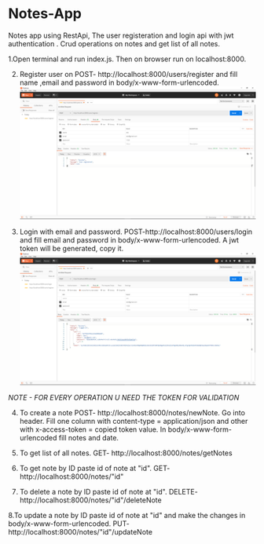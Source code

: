 # Notes-App
Notes app using RestApi, The user registeration and login api with jwt authentication . Crud operations on notes and get list of all notes.

1.Open terminal and run index.js. Then on browser run on localhost:8000.

2. Register user on POST- http://localhost:8000/users/register and fill name ,email and password in body/x-www-form-urlencoded.
![alternativetext](screenshots/register.png)

3. Login with email and password.  POST-http://localhost:8000/users/login and fill email and password in body/x-www-form-urlencoded. A jwt token will be generated, copy it.
![alternativetext](screenshots/login.png)

*NOTE - FOR EVERY OPERATION U NEED THE TOKEN FOR VALIDATION*

4. To create a note POST- http://localhost:8000/notes/newNote.
Go into header. Fill one column with content-type = application/json and other with x-access-token = copied token value.
In body/x-www-form-urlencoded fill notes and date.


5. To get list of all notes. GET- http://localhost:8000/notes/getNotes

6. To get note by ID paste id of note at "id". GET- http://localhost:8000/notes/"id"

7. To delete a note by ID paste id of note at "id". DELETE- http://localhost:8000/notes/"id"/deleteNote

8.To update a note by ID paste id of note at "id" and make the changes in body/x-www-form-urlencoded. PUT- http://localhost:8000/notes/"id"/updateNote
